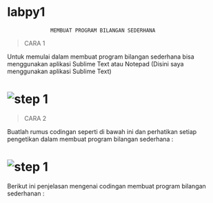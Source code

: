 # labpy1
                  MEMBUAT PROGRAM BILANGAN SEDERHANA
>CARA 1

Untuk memulai dalam membuat program bilangan sederhana bisa menggunakan aplikasi Sublime Text atau Notepad (Disini saya menggunakan aplikasi Sublime Text)

# ![step 1](https://user-images.githubusercontent.com/46734107/52326631-f5edd980-2a1b-11e9-87ec-8dfe0a3634b0.png)

>CARA 2

Buatlah rumus codingan seperti di bawah ini dan perhatikan setiap pengetikan dalam membuat program bilangan sederhana :

# ![step 1](https://user-images.githubusercontent.com/46734107/52326631-f5edd980-2a1b-11e9-87ec-8dfe0a3634b0.png)

Berikut ini penjelasan mengenai codingan membuat program bilangan sederhanan :
